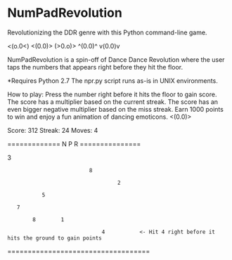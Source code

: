 # NumPadRevolution
Revolutionizing the DDR genre with this Python command-line game.

<(o.0<)   <(0.0)>   (>0.o)>   ^(0.0)^   v(0.0)v

NumPadRevolution is a spin-off of Dance Dance Revolution where the user taps the numbers that appears right before they hit the floor.

*Requires Python 2.7
The npr.py script runs as-is in UNIX environments.


How to play:
Press the number right before it hits the floor to gain score.
The score has a multiplier based on the current streak.
The score has an even bigger negative multiplier based on the miss streak.
Earn 1000 points to win and enjoy a fun animation of dancing emoticons. <(0.0)>

Score: 312          Streak: 24             Moves: 4

============= N P R ===============

   3

                              8
                              
                                       2
                                       
               5
               
       7
       
            8        1
                    
                                  4           <- Hit 4 right before it hits the ground to gain points
===================================
